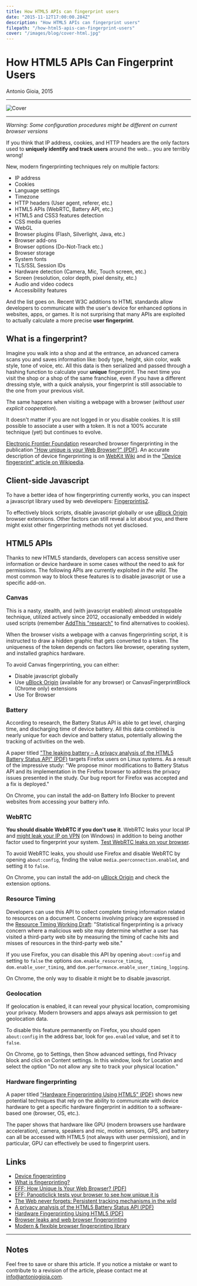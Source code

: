 ```yaml
---
title: How HTML5 APIs can fingerprint users
date: "2015-11-12T17:00:00.284Z"
description: "How HTML5 APIs can fingerprint users"
filepath: "/how-html5-apis-can-fingerprint-users"
cover: "/images/blog/cover-html.jpg"
---
```


# How HTML5 APIs Can Fingerprint Users

Antonio Gioia, 2015

---

![Cover](https://antoniogioia.com/images/blog/cover-html.jpg)

---

_Warning: Some configuration procedures might be different on current browser versions_

If you think that IP address, cookies, and HTTP headers are the only factors used to **uniquely identify and track users** around the web... you are terribly wrong!

New, modern fingerprinting techniques rely on multiple factors:

- IP address
- Cookies
- Language settings
- Timezone
- HTTP headers (User agent, referer, etc.)
- HTML5 APIs (WebRTC, Battery API, etc.)
- HTML5 and CSS3 features detection
- CSS media queries
- WebGL
- Browser plugins (Flash, Silverlight, Java, etc.)
- Browser add-ons
- Browser options (Do-Not-Track etc.)
- Browser storage
- System fonts
- TLS/SSL Session IDs
- Hardware detection (Camera, Mic, Touch screen, etc.)
- Screen (resolution, color depth, pixel density, etc.)
- Audio and video codecs
- Accessibility features

And the list goes on. Recent W3C additions to HTML standards allow developers to communicate with the user's device for enhanced options in websites, apps, or games. It is not surprising that many APIs are exploited to actually calculate a more precise **user fingerprint**.

## What is a fingerprint?

Imagine you walk into a shop and at the entrance, an advanced camera scans you and saves information like: body type, height, skin color, walk style, tone of voice, etc. All this data is then serialized and passed through a hashing function to calculate your **unique** fingerprint. The next time you visit the shop or a shop of the same franchise, even if you have a different dressing style, with a quick analysis, your fingerprint is still associable to the one from your previous visit.

The same happens when visiting a webpage with a browser (_without user explicit cooperation_).

It doesn't matter if you are not logged in or you disable cookies. It is still possible to associate a user with a token. It is not a 100% accurate technique (yet) but continues to evolve.

[Electronic Frontier Foundation](https://www.eff.org) researched browser fingerprinting in the publication ["How unique is your Web Browser?" (PDF)](https://panopticlick.eff.org/static/browser-uniqueness.pdf). An accurate description of device fingerprinting is on [WebKit Wiki](https://trac.webkit.org/wiki/Fingerprinting) and in the ["Device fingerprint" article on Wikipedia](https://en.wikipedia.org/wiki/Device_fingerprint).

## Client-side Javascript

To have a better idea of how fingerprinting currently works, you can inspect a javascript library used by web developers: [Fingerprintjs2](https://github.com/Valve/fingerprintjs2).

To effectively block scripts, disable javascript globally or use [uBlock Origin](https://github.com/gorhill/uBlock) browser extensions. Other factors can still reveal a lot about you, and there might exist other fingerprinting methods not yet disclosed.

## HTML5 APIs

Thanks to new HTML5 standards, developers can access sensitive user information or device hardware in some cases without the need to ask for permissions. The following APIs are currently exploited _in the wild_. The most common way to block these features is to disable javascript or use a specific add-on.

### Canvas

This is a nasty, stealth, and (with javascript enabled) almost unstoppable technique, utilized actively since 2012, occasionally embedded in widely used scripts (remember [AddThis "research"](https://venturebeat.com/2014/07/30/canvas-fingerprinting-is-tracking-you-and-you-dont-even-know-what-it-is) to find alternatives to cookies).

When the browser visits a webpage with a canvas fingerprinting script, it is instructed to draw a hidden graphic that gets converted to a token. The uniqueness of the token depends on factors like browser, operating system, and installed graphics hardware.

To avoid Canvas fingerprinting, you can either:

- Disable javascript globally
- Use [uBlock Origin](https://github.com/gorhill/uBlock) (available for any browser) or CanvasFingerprintBlock (Chrome only) extensions
- Use Tor Browser

### Battery

According to research, the Battery Status API is able to get level, charging time, and discharging time of device battery. All this data combined is nearly unique for each device and battery status, potentially allowing the tracking of activities on the web.

A paper titled ["The leaking battery – A privacy analysis of the HTML5 Battery Status API" (PDF)](https://eprint.iacr.org/2015/616.pdf) targets Firefox users on Linux systems. As a result of the impressive study: "We propose minor modifications to Battery Status API and its implementation in the Firefox browser to address the privacy issues presented in the study. Our bug report for Firefox was accepted and a fix is deployed."

On Chrome, you can install the add-on Battery Info Blocker to prevent websites from accessing your battery info.

### WebRTC

**You should disable WebRTC if you don't use it**. WebRTC leaks your local IP and [might leak your IP on VPN](https://torrentfreak.com/huge-security-flaw-leaks-vpn-users-real-ip-addresses-150130) (on Windows) in addition to being another factor used to fingerprint your system. [Test WebRTC leaks on your browser](https://browserleaks.com/webrtc).

To avoid WebRTC leaks, you should use Firefox and disable WebRTC by opening `about:config`, finding the value `media.peerconnection.enabled`, and setting it to `false`.

On Chrome, you can install the add-on [uBlock Origin](https://github.com/gorhill/uBlock) and check the extension options.

### Resource Timing

Developers can use this API to collect complete timing information related to resources on a document. Concerns involving privacy are expressed in the [Resource Timing Working Draft](https://www.w3.org/TR/resource-timing): "Statistical fingerprinting is a privacy concern where a malicious web site may determine whether a user has visited a third-party web site by measuring the timing of cache hits and misses of resources in the third-party web site."

If you use Firefox, you can disable this API by opening `about:config` and setting to `false` the options `dom.enable_resource_timing`, `dom.enable_user_timing`, and `dom.performance.enable_user_timing_logging`.

On Chrome, the only way to disable it might be to disable javascript.

### Geolocation

If geolocation is enabled, it can reveal your physical location, compromising your privacy. Modern browsers and apps always ask permission to get geolocation data.

To disable this feature permanently on Firefox, you should open `about:config` in the address bar, look for `geo.enabled` value, and set it to `false`.

On Chrome, go to Settings, then Show advanced settings, find Privacy block and click on Content settings. In this window, look for Location and select the option "Do not allow any site to track your physical location."

### Hardware fingerprinting

A paper titled ["Hardware Fingerprinting Using HTML5" (PDF)](http://arxiv.org/pdf/1503.01408v3) shows new potential techniques that rely on the ability to communicate with device hardware to get a specific hardware fingerprint in addition to a software-based one (browser, OS, etc.).

The paper shows that hardware like GPU (modern browsers use hardware acceleration), camera, speakers and mic, motion sensors, GPS, and battery can all be accessed with HTML5 (not always with user permission), and in particular, GPU can effectively be used to fingerprint users.

## Links

- [Device fingerprinting](https://en.wikipedia.org/wiki/Device_fingerprint)
- [What is fingerprinting?](https://trac.webkit.org/wiki/Fingerprinting)
- [EFF: How Unique Is Your Web Browser? (PDF)](https://panopticlick.eff.org/static/browser-uniqueness.pdf)
- [EFF: Panopticlick tests your browser to see how unique it is](https://panopticlick.eff.org)
- [The Web never forgets: Persistent tracking mechanisms in the wild](https://securehomes.esat.kuleuven.be/~gacar/persistent)
- [A privacy analysis of the HTML5 Battery Status API (PDF)](https://eprint.iacr.org/2015/616.pdf)
- [Hardware Fingerprinting Using HTML5 (PDF)](http://arxiv.org/abs/1503.01408)
- [Browser leaks and web browser fingerprinting](http://browserleaks.com)
- [Modern & flexible browser fingerprinting library](https://github.com/Valve/fingerprintjs2)

---

## Notes

Feel free to save or share this article. If you notice a mistake or want to contribute to a revision of the article, please contact me at [info@antoniogioia.com](info@antoniogioia.com).

